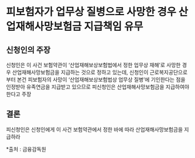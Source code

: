 # 피보험자가 업무상 질병으로 사망한 경우 산업재해사망보험금 지급책임 유무

## 신청인의 주장

신청인은 이 사건 보험약관이 ‘산업재해보상보험법에서 정한 업무상 재해’로 사망한 경우 산업재해사망보험금을 지급하는 것으로 정하고 있는데, 신청인이 근로복지공단으로부터 본건 피보험자의 사망이 ‘산업재해보상보험법상 업무상 질병’에 기인한다는 점을 인정받아 유족연금을 지급받고 있으므로 피신청인은 산업재해사망보험금을 지급하여야 한다고 주장


## 결론

피신청인은 신청인에게 이 사건 보험약관에서 정한 바에 따라 산업재해사망보험금을 지급하라

*출처 : 금융감독원